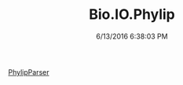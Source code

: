 ﻿---
title: Bio.IO.Phylip
date: 6/13/2016 6:38:03 PM
---

[PhylipParser](T-Bio.IO.Phylip.PhylipParser.html)
